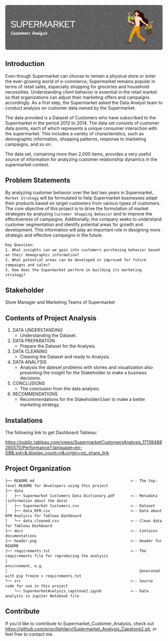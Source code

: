 ![Header](header.png)

## Introduction

Even though Supermarket can choose to remain a physical store or enter the ever-growing world of e-commerce, Supermarket remains popular in terms of retail sales, especially shopping for groceries and household necessities. Understanding client behavior is essential in the retail market so that organizations can adjust their marketing offers and campaigns accordingly. As a first step, the Supermarket asked the Data Analyst team to conduct analysis on customer data owned by the Supermarket.

The data provided is a Dataset of Customers who have subscribed to the Supermarket in the period 2012 to 2014. The data set consists of customer data points, each of which represents a unique consumer interaction with the supermarket. This includes a variety of characteristics, such as demographic information, shopping patterns, response to marketing campaigns, and so on.

The data set, containing more than 2,000 items, provides a very useful source of information for analyzing customer relationship dynamics in the supermarket context.

## Problem Statements

By analyzing customer behavior over the last two years in Supermarket, `Market Strategy` will be formulated to help Supermarket businesses adapt their products based on target customers from various types of customers. The core objective of this project is to drive the formulation of market strategies by analyzing `Customer Shopping Behavior` and to improve the effectiveness of campaigns. Additionally, the company seeks to understand customer segmentation and identify potential areas for growth and development. This information will play an important role in designing more strategic and effective campaigns in the future.

    Key Question:
    1. What insights can we gain into customers purchasing behavior based on their demographic information?
    2. What potential areas can be developed or improved for future campaigns and sales?
    3. How does the Supermarket perform in building its marketing strategy?

## Stakeholder

Store Manager and Marketing Teams of Supermarket

## Contents of Project Analysis

1. DATA UNDERSTANDING
    - Understanding the Dataset.
2. DATA PREPARATION
    - Prepare the Dataset for the Analysis.
3. DATA CLEANING
    - Cleaning the Dataset and ready to Analysis.
4. DATA ANALYSIS
    - Analysis the dateset problems with stories and visualization also presenting the insight for the Stakeholder to make a business decisions.
5. CONCLUSIONS
    - The conclusion from the data analysis.
6. RECOMMENDATIONS
    - Recommendations for the Stakeholder/User to make a better marketing strategy. 

## Instalations

The following link to get Dashboard Tableau:

https://public.tableau.com/views/SupermarketCustomersAnalysis_17139488290570/Performance?:language=en-GB&:sid=&:display_count=n&:origin=viz_share_link

## Project Organization
    ├── README.md                                           <-- The top-level README for developers using this project
    ├── data                                   
    │   ├── Supermarket Customers Data Dictionary.pdf       <-- Metadata (information about the data)
    │   ├── Supermarket Customers.csv                       <-- Dataset
    │   ├── data_RFM.csv                                    <-- Data about RFM Analysis for Tableau Dashboard
    │   └── data_cleaned.csv                                <-- Clean data for Tableau Dashboard
    ├── docs                                                <-- Contains documentations
    ├── header.png                                          <-- Header for README 
    ├── requirements.txt                                    <-- The requirements file for reproducing the analysis 
    │                                                           environment, e.g. 
    │                                                           Generated with pip freeze > requirements.txt
    └── src                                                 <-- Source code for use in this project
        └── SupermarketAnalysis_capstone2.ipynb             <-- Data analysis in Jupiter Notebook file

## Contribute

If you'd like to contribute to Supermarket_Customer_Analysis, check out https://github.com/priscillahilary/Supermarket_Analysis_Capstone2.git, or feel free to contact me.
